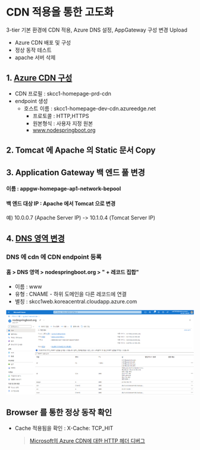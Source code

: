 # CDN 적용을 통한 고도화
3-tier 기본 환경에 CDN 적용, Azure DNS 설정, AppGateway 구성 변경
Upload
- Azure CDN 배포 및 구성
- 정상 동작 테스트
- apache 서버 삭제  

## 1. [Azure CDN 구성](./AzureCDN.md)  
- CDN 프로필 : skcc1-homepage-prd-cdn
- endpoint 생성
  - 호스트 이름 : skcc1-homepage-dev-cdn.azureedge.net
    - 프로토콜 : HTTP,HTTPS
    - 원본형식 : 사용자 지정 원본
    - www.nodespringboot.org

## 2. Tomcat 에 Apache 의 Static 문서 Copy
## 3. Application Gateway 백 엔드 풀 변경
#### 이름 : appgw-homepage-ap1-network-bepool
#### 백 엔드 대상 IP : Apache 에서 Tomcat 으로 변경
예) 10.0.0.7 (Apache Server IP) -> 10.1.0.4 (Tomcat Server IP)

## 4. [DNS 영역 변경](./AzureDNS.md)
### DNS 에 cdn 에 CDN endpoint 등록
#### 홈 > DNS 영역 > nodespringboot.org > " + 레코드 집합"
- 이름 : www  
- 유형 : CNAME - 하위 도메인을 다른 레코드에 연결  
- 별칭 : skcc1web.koreacentral.cloudapp.azure.com  

![DNS-nodesprintboot.org.png](./img/DNS-nodesprintboot.org.png)  
## Browser 를 통한 정상 동작 확인  
- Cache 적용됨을 확인 : X-Cache: TCP_HIT 
  > [Microsoft의 Azure CDN에 대한 HTTP 헤더 디버그](https://docs.microsoft.com/ko-kr/azure/cdn/cdn-msft-http-debug-headers)